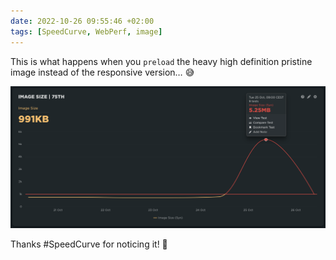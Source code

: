 ```yaml
---
date: 2022-10-26 09:55:46 +02:00
tags: [SpeedCurve, WebPerf, image]
---
```


This is what happens when you `preload` the heavy high definition pristine image instead of the responsive version… 😅

![SpeedCurve graph showing image weight temporarily above 5 MB](preload-heavy-pristine-image.png)

Thanks #SpeedCurve for noticing it! 🙏
